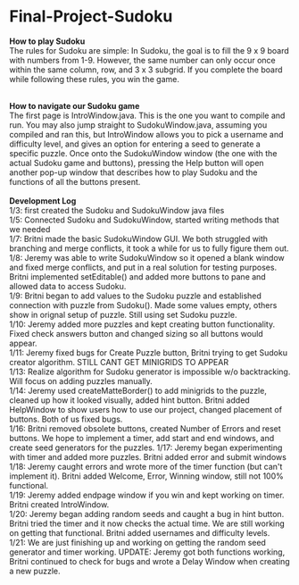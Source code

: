 # Final-Project-Sudoku
<b>How to play Sudoku</b> </br>
The rules for Sudoku are simple: In Sudoku, the goal is to fill the 9 x 9 board with numbers from 1-9. However, the same number can only occur once within the same column, row, and 3 x 3 subgrid. If you complete the board while following these rules, you win the game. </br> </br>

<b>How to navigate our Sudoku game</b> </br>
The first page is IntroWindow.java. This is the one you want to compile and run. You may also jump straight to SudokuWindow.java, assuming you compiled and ran this, but IntroWindow allows you to pick a username and difficulty level, and gives an option for entering a seed to generate a specific puzzle.
Once onto the SudokuWindow window (the one with the actual Sudoku game and buttons), pressing the Help button will open another pop-up window that describes how to play Sudoku and the functions of all the buttons present.</br> </br>
<b> Development Log </b> </br>
1/3: first created the Sudoku and SudokuWindow java files</br>
1/5: Connected Sudoku and SudokuWindow, started writing methods that we needed</br>
1/7: Britni made the basic SudokuWindow GUI. We both struggled with branching and merge conflicts, it took a while for us to fully figure them out.</br>
1/8: Jeremy was able to write SudokuWindow so it opened a blank window and fixed merge conflicts, and put in a real solution for testing purposes. Britni implemented setEditable() and added more buttons to pane and allowed data to access Sudoku. </br>
1/9: Britni began to add values to the Sudoku puzzle and established connection with puzzle from Sudoku(). Made some values empty, others show in orignal setup of puzzle. Still using set Sudoku puzzle. </br>
1/10: Jeremy added more puzzles and kept creating button functionality. Fixed check answers button and changed sizing so all buttons would appear.</br>
1/11: Jeremy fixed bugs for Create Puzzle button, Britni trying to get Sudoku creator algorithm. STILL CANT GET MINIGRIDS TO APPEAR </br>
1/13: Realize algorithm for Sudoku generator is impossible w/o backtracking. Will focus on adding puzzles manually. </br>
1/14: Jeremy used createMatteBorder() to add minigrids to the puzzle, cleaned up how it looked visually, added hint button. Britni added HelpWindow to show users how to use our project, changed placement of buttons. Both of us fixed bugs. </br>
1/16: Britni removed obsolete buttons, created Number of Errors and reset buttons. We hope to implement a timer, add start and end windows, and create seed generators for the puzzles.
1/17: Jeremy began experimenting with timer and added more puzzles. Britni added error and submit windows </br>
1/18: Jeremy caught errors and wrote more of the timer function (but can't implement it). Britni added Welcome, Error, Winning window, still not 100% functional. </br>
1/19: Jeremy added endpage window if you win and kept working on timer. Britni created IntroWindow. </br>
1/20: Jeremy began adding random seeds and caught a bug in hint button. Britni tried the timer and it now checks the actual time. We are still working on getting that functional. Britni added usernames and difficulty levels. </br>
1/21: We are just finishing up and working on getting the random seed generator and timer working. UPDATE: Jeremy got both functions working, Britni continued to check for bugs and wrote a Delay Window when creating a new puzzle. </br>